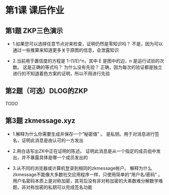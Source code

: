# 第1课 课后作业

## 第1题 ZKP三色演示

* 1.如果您可以选择任意节点对来检查，证明仍然是零知识吗？
不是，因为可以通过一些推算来知道更多关于原图的信息，会泄露知识

* 2.当前用于置信度的方程是 1-(1/E)^n，其中 E 是图中的边，n 是运行试验的次数。 这是正确的等式吗？ 为什么没有先验？
正确，因为每次的验证都是独立进行的不知道着色方案的证明，所以不用进行先验

## 第2题（可选）DLOG的ZKP

TODO

## 第3题 zkmessage.xyz

* 1.解释为什么你需要生成并保存一个“秘密值” 。
是私钥。用于对消息进行签名，证明此消息是由认可的一方发出

* 2.用白话写出ZK中正在证明的陈述。
证明此消息是从一个指定的成员组中发出，并不暴露具体是哪一个成员发出的

* 3.从不同的浏览器或计算机登录到相同的zkmessage帐户。 解释为什么zkmessage不能像大多数社交应用程序一样，只使用简单的“用户名/密码” 。
用户名密码本质上是对称加密，其背后没有非对称加密的大素数难分解数学难题，非对称加密的私钥可以完成签名功能
